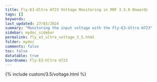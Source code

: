 ```yaml
---
title: Fly-E3-Ultra H723 Voltage Monitoring in RRF 3.5.0 Onwards
tags: []
keywords: 
last_updated: 27/03/2024
summary: "Monitoring the input voltage with the Fly-E3-Ultra H723"
sidebar: mydoc_sidebar
permalink: fly_e3_ultra_voltage_3_5.html
folder: mydoc
comments: false
toc: false
datatable: true
boardname: Fly-E3-Ultra H723
---
```


{% include custom/3.5/voltage.html %}  
